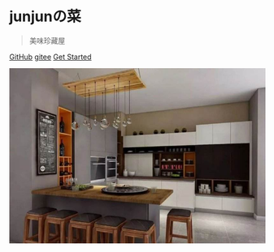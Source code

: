 # junjunの菜

> 美味珍藏屋

[GitHub](https://github.com/wyzhaojun)
[gitee](https://gitee.com/wyzhaojun/dashboard/projects)
[Get Started](README.md)

<!-- 背景图片 -->
![](_media/f2da29a6411044b43d9aaff28024daa3.jpeg)

